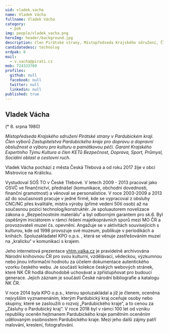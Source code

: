 ```yaml
---
uid: vladek.vacha
name: Vladek Vácha
fullname: Vladek Vácha
category:
  - pak
img: people/vladek_vacha.png
heroImg: header/background.jpg
description: člen Pirátské strany, Místopředseda Krajského sdružení, Člen výborů Zastupitelstva Pardubického kraje pro dopravu a dopravní obslužnost a výboru pro kulturu a památkovou péči 
candidatedesc: technolog
ordpak: 8
mail:
  - v.vacha@pirati.cz
mob: 724333769
profiles:
  github: null
  facebook: null
  twitter: null
  linkedin: null
published: true
---
```

## Vladek Vácha 

(* 8. srpna 1980) 

*Místopředseda Krajského sdružení Pirátské strany v Pardubickém kraji. Člen výborů Zastupitelstva Pardubického kraje pro dopravu a dopravní obslužnost a výboru pro kulturu a památkovou péči. Garant Krajského Expertního Týmu Kultura a člen KETů Bezpečnost, Doprava, Sport, Průmysl, Sociální oblast a cestovní ruch.* 

Vladek Vácha pochází z města Česká Třebová a od roku 2017 žije v obci Mistrovice na Králicku.

Vystudoval SOŠ TO v České Třebové. V letech 2009 - 2013 pracoval jako OSVČ ve finančnictví, přednášel (komunikace, obchodní dovednosti, finanční gramotnost) a věnoval se personalistice. V roce 2003-2009 a 2013 až do současnosti pracuje v jedné firmě, kde se vypracoval z obsluhy CNC/NC přes kvalitáře, mistra výroby (přímé vedení 50ti osob) až na současnou pozici technolog/konstruktér.
Je spoluautorem novelizace zákona o „Bezpečnostním materiálu“ a byl odborným garantem pro sk.6. Byl úspěšným iniciátorem v rámci řešení majetkoprávních sporů mezi MO ČR a provozovateli muzeí čs. opevnění.
Angažuje se v aktivitách souvisejících s kulturou, kde od 1998 provozuje své muzeum, publikuje v periodikách a knihách. Spoluzakladatel KPO o.p.s. , která se věnuje zastřešováním muzeí na „kralicku“ v komunikaci s krajem.

Jeho internetová prezentace [vhtm.valka.cz](vhtm.valka.cz) je pravidelně archivována Národní knihovnou ČR pro svou kulturní, vzdělávací, vědeckou, výzkumnou nebo jinou informační hodnotu za účelem dokumentace autentického vzorku českého webu. Je součástí kolekce českých webových stránek, které NK ČR hodlá dlouhodobě uchovávat a zpřístupňovat pro budoucí generace. Jejich záznam je součástí České národní bibliografie a katalogu NK ČR.

V roce 2014 byla KPO o.p.s., kterou spoluzakládal a jíž je členem, oceněna nejvyšším vyznamenáním, kterým Pardubický kraj oceňuje osoby nebo skupiny, které se zasloužili o rozvoj „Pardubického kraje“, a to cenou za „Zásluhy o Pardubický kraj“. V roce 2018 byl v rámci 100 let od vzniku republiky oceněn hejtmanem Pardubického kraje pamětním oceněním udělovaným osobnostem Pardubického kraje.
Mezi jeho další zájmy patří malování, kreslení, fotografování.
